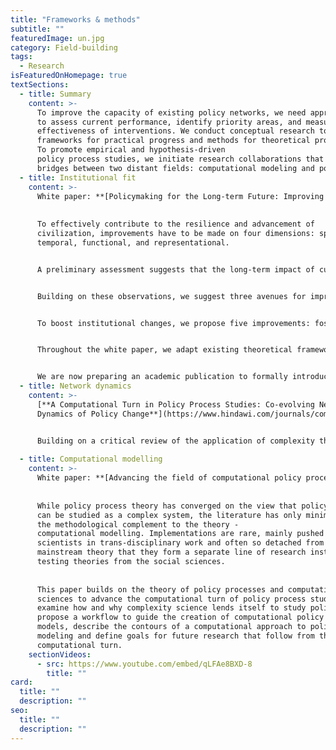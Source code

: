 ```yaml
---
title: "Frameworks & methods"
subtitle: ""
featuredImage: un.jpg
category: Field-building
tags:
  - Research
isFeaturedOnHomepage: true
textSections:
  - title: Summary
    content: >-
      To improve the capacity of existing policy networks, we need approaches
      to assess current performance, identify priority areas, and measure the
      effectiveness of interventions. We conduct conceptual research to provide
      frameworks for practical progress and methods for theoretical progress. 
      To promote empirical and hypothesis-driven 
      policy process studies, we initiate research collaborations that build 
      bridges between two distant fields: computational modeling and policy process studies.
  - title: Institutional fit
    content: >-
      White paper: **[Policymaking for the Long-term Future: Improving Institutional Fit](https://drive.google.com/file/d/1Fl11Q_hiRIT8F9PC7FieTEr0wiiyJaxi/view).**
      
      
      To effectively contribute to the resilience and advancement of
      civilization, improvements have to be made on four dimensions: spatial,
      temporal, functional, and representational.


      A preliminary assessment suggests that the long-term impact of current policymaking institutions is, despite noteworthy contemporary achievements, limited by several factors: fragile and relatively underdeveloped means of global coordination; a lack of preparedness to anticipate, prevent or recover from potential global catastrophes; siloed structures incapable of coping with cross-cutting challenges; pervasive short-termism leading to negligence of future generations; and underdeveloped capacities for policy learning. 


      Building on these observations, we suggest three avenues for improving long-term institutional fit: representing future generations; embedding into policy agendas the prevention of global catastrophic risks, as well as the recovery and learning from inevitable shocks; and shifting popular narratives to focus on the creation of transgenerational global public goods and adaptive capabilities. 


      To boost institutional changes, we propose five improvements: fostering moral reflection; training systems thinking; improving the science-policy interface; training decision-making under uncertainty; and facilitating group deliberation. 


      Throughout the white paper, we adapt existing theoretical frameworks from systems, political, and decision science and synthesize relevant evidence. We aim to inspire future scholarship and equip policy practitioners with an overview of how to transform policymaking for the long term.


      We are now preparing an academic publication to formally introduce the concept into the literature.
  - title: Network dynamics
    content: >-
      [**A Computational Turn in Policy Process Studies: Co-evolving Network
      Dynamics of Policy Change**](https://www.hindawi.com/journals/complexity/2022/8210732/)


      Building on a critical review of the application of complexity theory to policy process studies, we present and implement a baseline model of policy processes using the logic of co-evolving networks. Our model suggests that an actors’ influence depends on their environment and on exogenous events facilitating dialogue and consensus-building. Our results validate previous opinion dynamics models and generate novel patterns. Our discussion provides ground for further research and outlines the path for the field to achieve a computational turn.
 
  - title: Computational modelling
    content: >-
      White paper: **[Advancing the field of computational policy process studies](https://www.researchgate.net/publication/351114474_Computational_Policy_Process_Studies)** 
      
      
      While policy process theory has converged on the view that policymaking 
      can be studied as a complex system, the literature has only minimally used
      the methodological complement to the theory - 
      computational modelling. Implementations are rare, mainly pushed by computer
      scientists in trans-disciplinary work and often so detached from
      mainstream theory that they form a separate line of research instead of
      testing theories from the social sciences.
      
      
      This paper builds on the theory of policy processes and computational 
      sciences to advance the computational turn of policy process studies. We 
      examine how and why complexity science lends itself to study policymaking, 
      propose a workflow to guide the creation of computational policy process 
      models, describe the contours of a computational approach to policy process 
      modeling and define goals for future research that follow from this 
      computational turn.
    sectionVideos:
      - src: https://www.youtube.com/embed/qLFAe8BXD-8
        title: ""
card:
  title: ""
  description: ""
seo:
  title: ""
  description: ""
---
```

